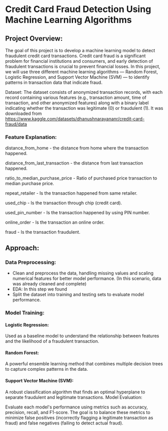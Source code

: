 # Credit Card Fraud Detection Using Machine Learning Algorithms
## Project Overview: 
The goal of this project is to develop a machine learning model to detect fraudulent credit card transactions. Credit card fraud is a significant problem for financial institutions and consumers, and early detection of fraudulent transactions is crucial to prevent financial losses. In this project, we will use three different machine learning algorithms — Random Forest, Logistic Regression, and Support Vector Machine (SVM) — to identify patterns in transaction data that indicate fraud.

Dataset: The dataset consists of anonymized transaction records, with each record containing various features (e.g., transaction amount, time of transaction, and other anonymized features) along with a binary label indicating whether the transaction was legitimate (0) or fraudulent (1). It was downloaded from https://www.kaggle.com/datasets/dhanushnarayananr/credit-card-fraud/data

### Feature Explanation:

distance_from_home - the distance from home where the transaction happened.

distance_from_last_transaction - the distance from last transaction happened.

ratio_to_median_purchase_price - Ratio of purchased price transaction to median purchase price.

repeat_retailer - Is the transaction happened from same retailer.

used_chip - Is the transaction through chip (credit card).

used_pin_number - Is the transaction happened by using PIN number.

online_order - Is the transaction an online order.

fraud - Is the transaction fraudulent.

## Approach:

### Data Preprocessing:

- Clean and preprocess the data, handling missing values and scaling numerical features for better model performance. (In this scenario, data was already cleaned and complete)
- EDA: In this step we found 
- Split the dataset into training and testing sets to evaluate model performance.
  
### Model Training:

#### Logistic Regression:
Used as a baseline model to understand the relationship between features and the likelihood of a fraudulent transaction.
#### Random Forest: 
A powerful ensemble learning method that combines multiple decision trees to capture complex patterns in the data.
#### Support Vector Machine (SVM): 
A robust classification algorithm that finds an optimal hyperplane to separate fraudulent and legitimate transactions.
Model Evaluation:

Evaluate each model's performance using metrics such as accuracy, precision, recall, and F1-score. The goal is to balance these metrics to minimize false positives (incorrectly flagging a legitimate transaction as fraud) and false negatives (failing to detect actual fraud).
